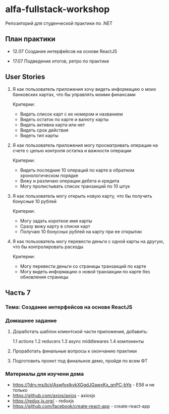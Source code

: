 # alfa-fullstack-workshop

Репозиторий для студенческой практики по .NET

## План практики

- 12.07 Создание интерфейсов на основе ReactJS

- 17.07 Подведение итогов, ретро по практике

## User Stories

1. Я как пользователь приложения хочу видеть информацию о моих банковских картах, что бы управлять моими финансами

    Критерии:

    - Видеть список карт с их номером и названием
    - Видеть остаток по карте и валюту карты
    - Видеть активна карта или нет
    - Видеть срок действия
    - Видеть тип карты

2. Я как пользователь приложения могу просматривать операции на счете с целью контроля остатка и важности операции

    Критерии:

    - Видеть последние 10 операций по карте в обратном хронологическом порядке
    - Вижу и различаю операции дебета и кредита
    - Могу пролистывать список транзакций по 10 штук

3. Я как пользователь могу открыть новую карту, что бы получить бонусные 10 рублей

    Критерии:

    - Могу задать короткое имя карты
    - Сразу вижу карту в списке карт
    - Получаю 10 бонусных рублей на карту при ее открытии

4. Я как пользователь могу перевести деньги с одной карты на другую, что бы контролировать расходы

    Критерии:

    - Могу перевести деньги со страницы транзакций по карте
    - Могу видеть информацию о новой транзакции по карте без обновления страницы

## Часть 7

### Тема: Создание интерфейсов на основе ReactJS

### Домашнее задание

1. Доработать шаблон клиентской части приложения, добавить:

    1.1 actions
    1.2 reducers
    1.3 async middlewares
    1.4 компоненты

2. Проработать финальные вопросы к окончанию практики
3. Подготовить проект под финальное демо, пройдя по всем ФТ

### Материалы для изучени дома

- https://1drv.ms/b/s!AswfoxlkvkXGgdJGawxKx_gnPC-bYg - ES6 и не только
- https://github.com/axios/axios - axiosjs
- https://redux.js.org/ - reduxjs
- https://github.com/facebook/create-react-app - create-react-app